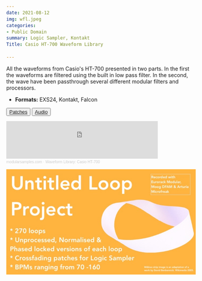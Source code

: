 ```yaml
---
date: 2021-08-12
img: wfl.jpeg
categories:
- Public Domain
summary: Logic Sampler, Kontakt
Title: Casio HT-700 Waveform Library

---
```



All the waveforms from Casio's HT-700 presented in two parts. In the first the waveforms are filtered using the built in low pass filter. In the second, the wave have been passthrough several different modular filters and processors. 

-   **Formats:** EXS24, Kontakt, Falcon

<button>[Patches](https://github.com/publicsamples/Casio-HT700-Waveform-Library/) </button>  <button>[Audio](https://github.com/publicsamples/Casio-HT700-Waveform-Library/releases/download/1.0/) </button>

<iframe width="80%" height="100" scrolling="no" frameborder="no" allow="autoplay" src="https://w.soundcloud.com/player/?url=https%3A//api.soundcloud.com/tracks/1048749832&color=%23ff5500&auto_play=false&hide_related=false&show_comments=true&show_user=true&show_reposts=false&show_teaser=true&visual=true"></iframe><div style="font-size: 10px; color: #cccccc;line-break: anywhere;word-break: normal;overflow: hidden;white-space: nowrap;text-overflow: ellipsis; font-family: Interstate,Lucida Grande,Lucida Sans Unicode,Lucida Sans,Garuda,Verdana,Tahoma,sans-serif;font-weight: 100;"><a href="https://soundcloud.com/modularsamples-com" title="modularsamples.com" target="_blank" style="color: #cccccc; text-decoration: none;">modularsamples.com</a> · <a href="https://soundcloud.com/modularsamples-com/waveform-library-casio-ht-700" title="Waveform Library: Casio HT-700" target="_blank" style="color: #cccccc; text-decoration: none;">Waveform Library: Casio HT-700</a></div>

[
![Sample library disks](https://github.com/publicsamples/Public-Samples/blob/master/images/ulp.jpg?raw=true)
](https://gum.co/TdDvx)
